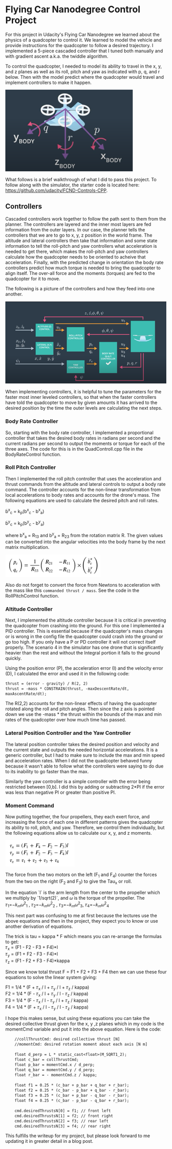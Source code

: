 

# Flying Car Nanodegree Control Project

For this project in Udacity's Flying Car Nanodegree we learned about the physics of a quadcopter to control it. We learned to model the vehicle and provide instructions for the quadcopter to follow a desired trajectory. I implemented a 5-piece cascaded controller that I tuned both manually and with gradient ascent a.k.a. the twiddle algorithm.

To control the quadcopter, I needed to model its ability to travel in the x, y, and z planes as well as its roll, pitch and yaw as indicated with p, q, and r below. Then with the model predict where the quadcopter would travel and implement controllers to make it happen. 

![png](./animations/xyz.png)

What follows is a brief walkthrough of what I did to pass this project. To follow along with the simulator, the starter code is located here: https://github.com/udacity/FCND-Controls-CPP.

## Controllers

Cascaded controllers work together to follow the path sent to them from the planner. The controllers are layered and the inner most layers are fed information from the outer layers. In our case, the planner tells the controllers that we are to go to x, y, z position in the world frame. The altitude and lateral controllers then take that information and some state information to tell the roll-pitch and yaw controllers what acceleration is needed to get there, which makes the roll-pitch and yaw controllers calculate how the quadcopter needs to be oriented to acheive that acceleration. Finally, with the predicted change in orientation the body rate controllers predict how much torque is needed to bring the quadcopter to align itself. The over-all force and the moments (torques) are fed to the quadcopter for it to move.

The following is a picture of the controllers and how they feed into one another.

![png](./animations/cascadedcontroller.png)


When implementing controllers, it is helpful to tune the parameters for the faster most inner leveled controllers, so that when the faster controllers have told the quadcopter to move by given amounts it has arrived to the desired position by the time the outer levels are calculating the next steps.

### Body Rate Controller
So, starting with the body rate controller, I implemented a proportional controller that takes the desired body rates in radians per second and the current radians per second to output the moments or torque for each of the three axes. The code for this is in the QuadControll.cpp file in the BodyRateControl function.

### Roll Pitch Controller
Then I implemented the roll pitch controller that uses the acceleration and thrust commands from the altitude and lateral controls to output a body rate command. The controller accounts for the non-linear transformation from local accelerations to body rates and accounts for the drone's mass. The following equations are used to calculate the desired pitch and roll rates.

b&#775;<sup>x</sup><sub>c</sub> = k<sub>p</sub>(b<sup>x</sup><sub>c</sub> - b<sup>x</sup><sub>a</sub>)

b&#775;<sup>y</sup><sub>c</sub> = k<sub>p</sub>(b<sup>y</sup><sub>c</sub> - b<sup>y</sup><sub>a</sub>)

where b<sup>x</sup><sub>a</sub> = R<sub>13</sub> and b<sup>y</sup><sub>a</sub> = R<sub>23</sub> from the rotation matrix R. The given values can be converted into the angular velocities into the body frame by the next matrix multiplication.

![png](./animations/matrixrollPitch.png)

Also do not forget to convert the force from Newtons to acceleration with the mass like this `commanded thrust / mass`. See the code in the RollPitchControl function.

### Altitude Controller
Next, I implemented the altitude controller because it is critical in preventing the quadcopter from crashing into the ground. For this one I implemented a PID controller. This is essential because if the quadcopter's mass changes or is wrong in the config file the quadcopter could crash into the ground or go too high. If you only have a P or PD controller it will not correct itself properly. The scenario 4 in the simulator has one drone that is significantly heavier than the rest and without the Integral portion it falls to the ground quickly.

Using the position error (P), the acceleration error (I) and the velocity error (D), I calculated the error and used it in the following code:

```  
thrust = (error - gravity) / R(2, 2)
thrust = -mass * CONSTRAIN(thrust, -maxDescentRate/dt, maxAscentRate/dt);
```

The R(2,2) accounts for the non-linear effects of having the quadcopter rotated along the roll and pitch angles. Then since the z axis is pointed down we use the -mass * the thrust within the bounds of the max and min rates of the quadcopter over how much time has passed.

### Lateral Position Controller and the Yaw Controller

The lateral position controller takes the desired position and velocity and the current state and outputs the needed horizontal accelerations. It is a generic controller, but I had to make sure to include the max and min speed and acceleration rates. When I did not the quadcopter behaved funny because it wasn't able to follow what the controllers were saying to do due to its inability to go faster than the max.

Similarly the yaw controller is a simple controller with the error being restricted between [0,b]. I did this by adding or subtracting 2*PI if the error was less than negative PI or greater than positive PI.

### Moment Command

Now putting together, the four propellers, they each exert force, and increasing the force of each one in different patterns gives the quadcopter its ability to roll, pitch, and yaw. Therefore, we control them individually, but the following equations allow us to calculate our x, y, and z moments.

![png](./animations/momentcommand.png)


The force from the two motors on the left (F<sub>1</sub> and F<sub>4</sub>) counter the forces from the two on the right (F<sub>2</sub> and F<sub>3</sub>) to give the Tau<sub>x</sub> or roll.
<p></p>
In the equation `l` is the arm length from the center to the propeller which we multiply by `1/sqrt(2)`, and 𝜔 is the torque of the propeller. The 𝜏<sub>1</sub>=−𝑘<sub>𝑚</sub>𝜔<sup>2</sup><sub>1</sub> , 𝜏<sub>2</sub>=−𝑘<sub>𝑚</sub>𝜔<sup>2</sup><sub>2</sub> , 𝜏<sub>3</sub>=−𝑘<sub>𝑚</sub>𝜔<sup>2</sup><sub>3</sub>,
𝜏<sub>4</sub>=−𝑘<sub>𝑚</sub>𝜔<sup>2</sup><sub>4</sub>
<p></p>
This next part was confusing to me at first because the lectures use the above equations and then in the project, they expect you to know or use another derivation of equations. 
<p></p> 
The trick is tau = kappa * F which means you can re-arrange the formulas to get:<br>
𝜏<sub>x</sub> = (F1 - F2 - F3 + F4)*l<br>
𝜏<sub>y</sub> = (F1 + F2 - F3 - F4)*l<br>
𝜏<sub>z</sub> = (F1 - F2 + F3 - F4)*kappa<br>

Since we know total thrust F = F1 + F2 + F3 + F4 then we can use these four equations to solve the linear system giving:<br>

F1 = 1/4 * (F + 𝜏<sub>x</sub> / l + 𝜏<sub>y</sub> / l + 𝜏<sub>z</sub> / kappa)<br>
F2 = 1/4 * (F - 𝜏<sub>x</sub> / l + 𝜏<sub>y</sub> / l - 𝜏<sub>z</sub> / kappa)<br>
F3 = 1/4 * (F - 𝜏<sub>x</sub> / l - 𝜏<sub>y</sub> / l + 𝜏<sub>z</sub> / kappa)<br>
F4 = 1/4 * (F + 𝜏<sub>x</sub> / l - 𝜏<sub>y</sub> / l - 𝜏<sub>z</sub> / kappa)<br>

I hope this makes sense, but using these equations you can take the desired collective thrust given for the x, y ,z planes which in my code is the momentCmd variable and put it into the above equation. Here is the code:

```
    //collThrustCmd: desired collective thrust [N]
    //momentCmd: desired rotation moment about each axis [N m]

    float d_perp = L * static_cast<float>(M_SQRT1_2);
    float c_bar = collThrustCmd; 
    float p_bar = momentCmd.x / d_perp;
    float q_bar = momentCmd.y / d_perp;
    float r_bar = - momentCmd.z / kappa;

    float f1 = 0.25 * (c_bar + p_bar + q_bar + r_bar);
    float f2 = 0.25 * (c_bar - p_bar + q_bar - r_bar);
    float f3 = 0.25 * (c_bar + p_bar - q_bar - r_bar);
    float f4 = 0.25 * (c_bar - p_bar - q_bar + r_bar);
  
    cmd.desiredThrustsN[0] = f1; // front left
    cmd.desiredThrustsN[1] = f2; // front right
    cmd.desiredThrustsN[2] = f3; // rear left
    cmd.desiredThrustsN[3] = f4; // rear right
```

This fulfills the writeup for my project, but please look forward to me updating it in greater detail in a blog post.


